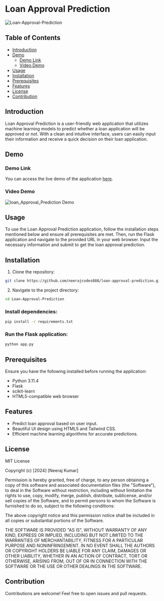 # Loan Approval Prediction

![Loan-Approval-Prediction](https://socialify.git.ci/neerajcodes888/Loan-Approval-Prediction/image?description=1&descriptionEditable=Welcome%20to%20Loan%20Approval%20Prediction%2C%20a%20web%20application%20designed%20to%20%20%20%20%20predict%20loan%20approvals%20using%20machine%20learning%20algorithms.%20&language=1&name=1&owner=1&pattern=Solid&theme=Dark)

## Table of Contents

- [Introduction](#introduction)
- [Demo](#demo)
  - [Demo Link](#demo-link)
  - [Video Demo](#video-demo)
- [Usage](#usage)
- [Installation](#installation)
- [Prerequisites](#prerequisites)
- [Features](#features)
- [License](#license)
- [Contribution](#contribution)

## Introduction

Loan Approval Prediction is a user-friendly web application that utilizes machine learning models to predict whether a loan application will be approved or not. With a clean and intuitive interface, users can easily input their information and receive a quick decision on their loan application.

## Demo

### Demo Link

You can access the live demo of the application [here](https://loan-approval-prediction-b5l5.onrender.com/).

### Video Demo


![loan_Approval_Prediction Demo](https://github.com/neerajcodes888/Loan-Approval-Prediction/assets/98253646/276b7691-55f1-4aa4-95cb-daf5e76c3ffa)


## Usage

To use the Loan Approval Prediction application, follow the installation steps mentioned below and ensure all prerequisites are met. Then, run the Flask application and navigate to the provided URL in your web browser. Input the necessary information and submit to get the loan approval prediction.

## Installation

1. Clone the repository:

```bash
git clone https://github.com/neerajcodes888/loan-approval-prediction.git
```

2. Navigate to the project directory:

```bash
cd Loan-Approval-Prediction

```
### Install dependencies:
```bash
pip install -r requirements.txt
```

### Run the Flask application:
```bash
python app.py
```

## Prerequisites

Ensure you have the following installed before running the application:

- Python 3.11.4
- Flask
- scikit-learn
- HTML5-compatible web browser

## Features

- Predict loan approval based on user input.
- Beautiful UI design using HTML5 and Tailwind CSS.
- Efficient machine learning algorithms for accurate predictions.

## License

MIT License

Copyright (c) [2024] [Neeraj Kumar]

Permission is hereby granted, free of charge, to any person obtaining a copy of this software and associated documentation files (the "Software"), to deal in the Software without restriction, including without limitation the rights to use, copy, modify, merge, publish, distribute, sublicense, and/or sell copies of the Software, and to permit persons to whom the Software is furnished to do so, subject to the following conditions:

The above copyright notice and this permission notice shall be included in all copies or substantial portions of the Software.

THE SOFTWARE IS PROVIDED "AS IS", WITHOUT WARRANTY OF ANY KIND, EXPRESS OR IMPLIED, INCLUDING BUT NOT LIMITED TO THE WARRANTIES OF MERCHANTABILITY, FITNESS FOR A PARTICULAR PURPOSE AND NONINFRINGEMENT. IN NO EVENT SHALL THE AUTHORS OR COPYRIGHT HOLDERS BE LIABLE FOR ANY CLAIM, DAMAGES OR OTHER LIABILITY, WHETHER IN AN ACTION OF CONTRACT, TORT OR OTHERWISE, ARISING FROM, OUT OF OR IN CONNECTION WITH THE SOFTWARE OR THE USE OR OTHER DEALINGS IN THE SOFTWARE.

## Contribution

Contributions are welcome! Feel free to open issues and pull requests.

